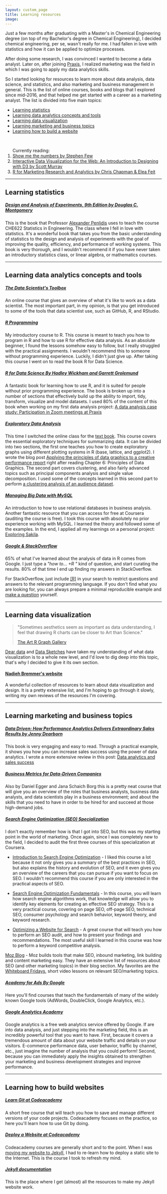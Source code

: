 ```yaml
---
layout: custom_page
title: Learning resources
image: 
---
```


Just a few months after graduating with a Master's in Chemical Engineering degree (on top of my Bachelor's degree in Chemical Engineering), I decided chemical engineering, per se, wasn't really for me.  I had fallen in love with statistics and how it can be applied to optimize processes.

After doing some research, I was convinced I wanted to become a data analyst. Later on, after joining [Praxis](http://discoverpraxis.com/), I realized marketing was the field in which I was going to apply my data analytics skills.

So I started looking for resources to learn more about data analysis, data science, and statistics, and also marketing and business management in general.  This is the list of online courses, books and blogs that I explored since mid-2016, and that helped me get started with a career as a marketing analyst. The list is divided into five main topics:

- <a href="#statistics">Learning statistics</a>
- <a href="#data-analytics">Learning data analytics concepts and tools</a>
- <a href="#visualization">Learning data visualization</a>
- <a href="#marketing-business">Learning marketing and business topics</a>
- <a href="#website-tools">Learning how to build a website</a>

<br>

<div class="highlighted-box">
<ol>
Currently reading:
<li><a href="https://www.amazon.com/Show-Me-Numbers-Designing-Enlighten/dp/0970601972/ref=sr_1_1?s=books&ie=UTF8&qid=1530093471&sr=1-1&keywords=Show+Me+the+Numbers%3A">Show me the numbers by Stephen Few</a></li>
<li><a href="https://www.amazon.com/Interactive-Data-Visualization-Web-Introduction/dp/1491921285/ref=pd_lpo_sbs_14_t_0?_encoding=UTF8&psc=1&refRID=VZ65DV3636B70QC4PC2K&dpID=51bskuwDodL&preST=_SX218_BO1,204,203,200_QL40_&dpSrc=detail">Interactive Data Visualization for the Web: An Introduction to Designing with D3 by Scott Murray</a></li>
<li><a href="https:https://www.amazon.com/Marketing-Research-Analytics-Use/dp/3319144359">R for Marketing Research and Analytics by Chris Chapman & Elea Feit </a></li>
</ol>
</div> 



---
## <a style="text-decoration: none;" id="statistics">Learning statistics</a>

##### [Design and Analysis of Experiments, 9th Edition by Douglas C. Montgomery](https://www.amazon.com/Design-Analysis-Experiments-Douglas-Montgomery-ebook/dp/B071K7NZ7V)
This is the book that Professor [Alexander Penlidis](https://uwaterloo.ca/chemical-engineering/profile/penlidis) uses to teach the course CHE622 Statistics in Engineering.  The class where I fell in love with statistics.  It's a wonderful book that takes you from the basic understanding of statistics to the design and analysis of experiments with the goal of improving the quality, efficiency, and performance of working systems. This book is very thorough, and I wouldn't recommend it if you have never taken an introductory statistics class, or linear algebra, or mathematics courses.



---
## <a style="text-decoration: none;" id="data-analytics">Learning data analytics concepts and tools</a>

##### [The Data Scientist's Toolbox](https://www.coursera.org/learn/data-scientists-tools/home/welcome)
An online course that gives an overview of what it's like to work as a data scientist.  The most important part, in my opinion, is that you get introduced to some of the tools that data scientist use, such as GitHub, R, and RStudio.

##### [R Programming](https://www.coursera.org/learn/r-programming/home/welcome)
My introductory course to R. This course is meant to teach you how to program in R and how to use R for effective data analysis.  As an absolute beginner, I found the lessons somehow easy to follow, but I really struggled with the practical assignments. I wouldn't recommend this to someone without programming experience.  Luckily, I didn't just give up.  After taking this course I went on to read the book R for Data Science.

##### [R for Data Science By Hadley Wickham and  Garrett Grolemund](https://www.amazon.com/Data-Science-Transform-Visualize-Model/dp/1491910399)
A fantastic book for learning how to use R, and it is suited for people without prior programming experience. The book is broken up into a number of sections that effectively build up the ability to import, tidy, transform, visualize and model datasets. I used 80% of the content of this book when working on my first data analysis project: [A data analysis case study: Participation in Zoom meetings at Praxis](http://claudiagerez.com/2017/05/13/data-analysis-project-r/) 

##### [Exploratory Data Analysis](https://www.coursera.org/learn/exploratory-data-analysis/home/welcome)
This time I switched the online class for the [text book]( https://www.amazon.com/Exploratory-Data-Analysis-Roger-Peng/dp/1365060063/ref=sr_1_5?ie=UTF8&qid=1530097629&sr=8-5&keywords=exploratory+data+analysis).  This course covers the essential exploratory techniques for summarizing data.  It can be divided into two sections, the first one teaches you how to create exploratory graphs using different plotting systems in R (base, lattice, and ggplot2).  I wrote the blog post [Applying the principles of data graphics to a creative performance report](http://claudiagerez.com/2018/06/10/principles-data-graphics/) right after reading Chapter 6: Principles of Data Graphics.  The second part covers clustering, and also fairly advanced topics such as principal components analysis and single value decomposition. I used some of the concepts learned in this second part to perform [a clustering analysis of an audience dataset](http://claudiagerez.com/2018/06/29/perfect-audience-3/).

##### [Managing Big Data with MySQL](https://www.coursera.org/learn/analytics-mysql/home/welcome)
An introduction to how to use relational databases in business analysis.  Another fantastic resource that you can access for free at Coursera (auditing the course is free).  I took this course with absolutely no prior experience working with MySQL.  I learned the theory and followed some of the examples.  In the end, I applied all my learnings on a personal project: [Exploring Sakila](http://claudiagerez.com/2017/09/08/exploring-sakila/).

##### [Google & StackOverflow](https://stackoverflow.com/questions/tagged/r)
65% of what I've learned about the analysis of data in R comes from Google.  I just type a *"how to... +R "* kind of question, and start curating the results.  80% of that time I end up finding my answers in StackOverflow. 

For StackOverflow, just include [[R]](https://stackoverflow.com/questions/tagged/r) in your search to restrict questions and answers to the relevant programming language. If you don't find what you are looking for, you can always prepare a minimal reproducible example and [make a question](https://stackoverflow.com/help/how-to-ask) yourself.



---
## <a style="text-decoration: none;" id="visualization">Learning data visualization</a>
>"Sometimes aesthetics seem as important as data understanding, I feel that drawing R charts can be closer to Art than Science." 
> 
> [The Art R Graph Gallery](https://www.r-graph-gallery.com/portfolio/data-art/)

[Dear data](http://www.dear-data.com/theproject) and [Data Sketches](http://www.datasketch.es/) have taken my understanding of what data visualization is to a whole new level, and I'd love to dig deep into this topic, that's why I decided to give it its own section.

#### [Nadieh Bremmer's website](https://www.visualcinnamon.com/resources/learning-data-visualization)
A wonderful collection of resources to learn about data visualization and design.  It is a pretty extensive list, and  I'm hoping to go through it slowly, writing my own reviews of the resources I'm covering.



---
## <a style="text-decoration: none;" id="marketing">Learning marketing and business topics</a>

##### [Data Driven: How Performance Analytics Delivers Extraordinary Sales Results by Jenny Dearborn](https://www.amazon.com/Data-Driven-Performance-Analytics-Extraordinary/dp/1511361808)
This book is very engaging and easy to read. Through a practical example, it shows you how you can increase sales success using the power of data analytics. I wrote a more extensive review in this post: [Data analytics and sales success](http://claudiagerez.com/2017/10/02/introduction-to-sales-analytics/)


##### [Business Metrics for Data-Driven Companies](https://www.coursera.org/learn/analytics-business-metrics/home/welcome)
Also by Daniel Egger and Jana Schaich Borg this is a pretty neat course that will give you an overview of the roles that business analysts, business data analysts, and data scientists play in a business environment; and about the skills that you need to have in order to be hired for and succeed at those high-demand jobs.

##### [Search Engine Optimization (SEO) Specialization](https://www.coursera.org/learn/seo-fundamentals/home/welcome)
I don't exactly remember how is that I got into SEO, but this was my starting point in the world of marketing.  Once again, since I was completely new to the field, I decided to audit the first three courses of this specialization at Coursera.

- [Introduction to Search Engine Optimization](https://www.coursera.org/learn/search-engine-optimization) - I liked this course a lot because it not only gives you a summary of the best practices in SEO, but also explains the history and evolution of SEO, and it even gives you an overview of the careers that  you can pursue if you want to focus on SEO. I wouldn't recommend this course if you are only interested in the practical aspects of SEO.

- [Search Engine Optimization Fundamentals](https://www.coursera.org/learn/seo-fundamentals) - In this course, you will learn how search engine algorithms work, that knowledge will allow you to identify key elements for creating an effective SEO strategy.  This is a very practical course, covering on page SEO, off-page SEO, technical SEO, consumer psychology and search behavior, keyword theory, and keyword research.

- [Optimizing a Website for Search](https://www.coursera.org/learn/optimizing-web-search) - A great course that will teach you how to perform an SEO audit, and how to present your findings and recommendations.  The most useful skill I learned in this course was how to perform a keyword competitive analysis.

[Moz Blog]( https://moz.com/blog) - Moz builds tools that make SEO, inbound marketing, link building and content marketing easy.  They have an extensive list of resources about SEO (and other marketing topics) in their blog section.  My favorites are the [Whiteboard Fridays](https://moz.com/blog/category/whiteboard-friday), short video lessons on relevant SEO/marketing topics.

##### [Academy for Ads By Google](https://academy.exceedlms.com/student/catalog/browse)
Here you'll find courses that teach the fundamentals of many of the widely known Google tools (AdWords, DoubleClick, Google Analytics, etc.). 

##### [Google Analytics Academy](https://analytics.google.com/analytics/academy/) 
Google analytics is a free web analytics service offered by Google.  If are into data analysis, and just stepping into the marketing field, this is an incredibly powerful tool that you want to have. First, because it covers a tremendous amount of data about your website traffic and details on your visitors. E-commerce performance data, user behavior, traffic by channel, etc.,  just imagine the number of analysis that you could perform!  Second, because you can immediately apply the insights obtained to strengthen your marketing and business development strategies and improve performance.



---
## <a style="text-decoration: none;" id="website-tools">Learning how to build websites</a>

##### [Learn Git at Codeacademy](https://www.codecademy.com/learn/learn-git) 
A short free course that will teach you how to save and manage different versions of your code projects.  Codeacademy focuses on the practice, so here you'll learn how to use Git by doing.

##### [Deploy a Website at Codeacademy](https://www.codecademy.com/learn/deploy-a-website) 
Codeacademy courses are generally short and to the point.  When I was [moving my website to Jekyll](http://claudiagerez.com/2018/06/02/moving-to-jekyll/), I had to re-learn how to deploy a static site to the Internet. This is the course I took to refresh my mind.

##### [Jekyll documentation](https://jekyllrb.com/docs/home/)
This is the place where I get (almost) all the resources to make my Jekyll website work.

<br>
<br>
<br>
<br>


